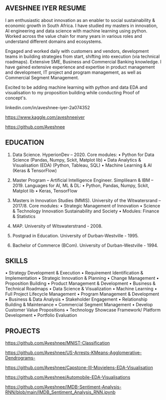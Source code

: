 ## AVESHNEE IYER RESUME

I am enthusiastic about innovation as an enabler to social sustainability & economic growth in South Africa. I have studied my masters in innovation, AI engineering and data science with machine learning using python. Worked across the value chain for many years in various roles and understand different domains and ecosystems.

Engaged and worked daily with customers and vendors, development teams in building strategies from start, shifting into execution (via technical roadmaps). Extensive SME, Business and Commercial Banking knowledge. I have gained extensive experience and expertise in product management and development, IT project and program management, as well as Commercial Segment Management.

Excited to be adding machine learning with python and data EDA and visualisation to my proposition building while conducting Proof of concept's.

linkedin.com/in/aveshnee-iyer-2a074352

https://www.kaggle.com/aveshneeiyer

https://github.com/Aveshnee

## EDUCATION
1. Data Science.
   HyperionDev – 2020.
   Core modules:
   •	Python for Data Science (Pandas, Numpy, Sckit, Matplot lib)
   •	Data Analytics & Visualisation (EDA) (Python, Tableau, SQL)
   •	Machine Learning & AI (Keras & TensorFlow)

2. Master Program – Artificial Intelligence Engineer. 
    Simplilearn & IBM – 2019.
    Languages for AI, ML & DL:
    •	Python, Pandas, Numpy, Sckit, Matplot lib
    •	Keras, TensorFlow

3. Masters in Innovation Studies (MMIS).
   University of the Witwatersrand – 2017/8.
   Core modules:
   •	Strategic Management of Innovation
   •	Science & Technology Innovation Sustainability and Society
   •	Modules: Finance & Statistics

4. MAP. 
   University of Witswaterstrand - 2008.
   
5. Postgrad in Education.
   University of Durban-Westville - 1995.

6. Bachelor of Commerce (BCom).
   University of Durban-Westville - 1994.
   

## SKILLS
•	Strategy Development & Execution
•	Requirement Identification & Implementation
•	Strategic Innovation & Planning
•	Change Management
•	Proposition Building
•	Product Management & Development 
•	Business & Technical Roadmaps
•	Data Science & Visualization 
•	Machine Learning
•	Full Project Lifecycle Management
•	Program Management & Development  
•	Business & Data Analysis 
•	Stakeholder Engagement
•	Relationship Building & Maintenance 
•	Commercial Segment Management
•	Develop Customer Value Propositions
•	Technology Showcase Framework/ Platform Development
•	Portfolio Evaluation

## PROJECTS

https://github.com/Aveshnee/MNIST-Classification

https://github.com/Aveshnee/US-Arrests-KMeans-Agglomerative-Dendrograms-

https://github.com/Aveshnee/Capstone-III-Movielens-EDA-Visualisation

https://github.com/Aveshnee/Automobile-EDA-Visualisations

https://github.com/Aveshnee/IMDB-Sentiment-Analysis-RNN/blob/main/IMDB_Sentiment_Analysis_RNN.ipynb

